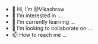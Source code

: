 - 👋 Hi, I’m @Vikashraw
- 👀 I’m interested in ...
- 🌱 I’m currently learning ...
- 💞️ I’m looking to collaborate on ...
- 📫 How to reach me ...

<!---
Vikashraw/Vikashraw is a ✨ special ✨ repository because its `README.md` (this file) appears on your GitHub profile.
You can click the Preview link to take a look at your changes.
--->
